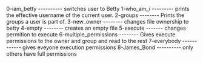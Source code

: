 0-iam_betty ----------  switches user to Betty
1-who_am_i  ---------  prints the effective username of the current user.
2-groups     -------- Prints the groups a user is part of.
3-new_owner -------- changes file ownership to betty
4-empty  --------  creates an empty file 
5-execute -------  changes permition to execute 
6-multiple_permissions -------- Gives execute permissions to the owner and group and read to the rest 
7-everybody ------------ gives eveyone execution permissions
8-James_Bond ---------- only others have full permissions
